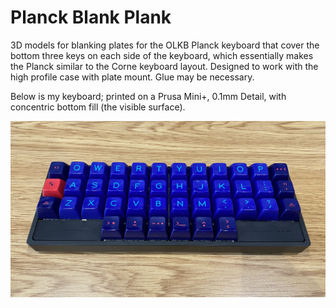 # Planck Blank Plank

3D models for blanking plates for the OLKB Planck keyboard that cover the bottom
three keys on each side of the keyboard, which essentially makes the Planck
similar to the Corne keyboard layout. Designed to work with the high profile
case with plate mount. Glue may be necessary.

Below is my keyboard; printed on a Prusa Mini+, 0.1mm Detail, with concentric
bottom fill (the visible surface).

![A dank Planck with Planck blank planks](pic.jpeg)
